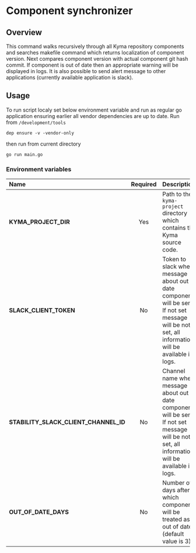 # Component synchronizer

## Overview

This command walks recursively through all Kyma repository components and searches makefile command which returns localization of component version. 
Next compares component version with actual component git hash commit. If component is out of date then an appropriate warning will be displayed in logs.
It is also possible to send alert message to other applications (currently available application is slack). 

## Usage

To run script localy set below environment variable and run as regular go application
ensuring earlier all vendor dependencies are up to date.
Run from `/development/tools`
```
dep ensure -v -vendor-only
```
then run from current directory
```
go run main.go
```

### Environment variables

| Name                                  | Required  | Description                              |
| :------------------------------------ | :------:  | :--------------------------------------- |
| **KYMA_PROJECT_DIR**                  |    Yes    | Path to the `kyma-project` directory which contains the Kyma source code. |
| **SLACK_CLIENT_TOKEN**                |    No     | Token to slack where message about out of date components will be sent. If not set message will be not set, all information will be available in logs. |
| **STABILITY_SLACK_CLIENT_CHANNEL_ID** |    No     | Channel name where message about out of date components will be sent. If not set message will be not set, all information will be available in logs. |
| **OUT_OF_DATE_DAYS**                  |    No     | Number of days after which component will be treated as out of date (default value is 3). |
